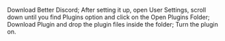 Download Better Discord;
After setting it up, open User Settings, scroll down until you find Plugins option and click on the Open Plugins Folder;
Download Plugin and drop the plugin files inside the folder;
Turn the plugin on.

